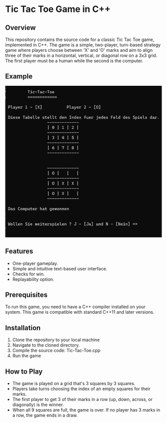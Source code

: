# Tic Tac Toe Game in C++

## Overview
This repository contains the source code for a classic Tic Tac Toe game, implemented in C++. The game is a simple, two-player, turn-based strategy game where players choose between 'X' and 'O' marks and aim to align three of their marks in a horizontal, vertical, or diagonal row on a 3x3 grid.
The first player must be a human while the second is the computer.

## Example
![Alt](https://github.com/ange-nguetsop/Tic-Tac-Toe/blob/master/Example.png)
## Features
- One-player gameplay.
- Simple and intuitive text-based user interface.
- Checks for win.
- Replayability option.

## Prerequisites
To run this game, you need to have a C++ compiler installed on your system. This game is compatible with standard C++11 and later versions.

## Installation
1. Clone the repository to your local machine
2. Navigate to the cloned directory.
3. Compile the source code: Tic-Tac-Toe.cpp
4. Run the game

## How to Play
- The game is played on a grid that's 3 squares by 3 squares.
- Players take turns choosing the index of an  empty squares for their marks.
- The first player to get 3 of their marks in a row (up, down, across, or diagonally) is the winner.
- When all 9 squares are full, the game is over. If no player has 3 marks in a row, the game ends in a draw.
